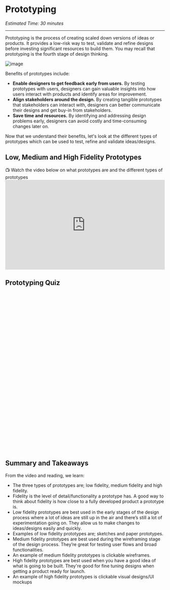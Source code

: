 # Prototyping
*Estimated Time: 30 minutes*

---

Prototyping is the process of creating scaled down versions of  ideas or products. It provides a low-risk way to test, validate and refine designs before investing significant resources to build them. You may recall that prototyping is the fourth stage of design thinking.

![image](https://user-images.githubusercontent.com/1774663/221359537-993a5708-930e-4075-9399-122d24a97cdb.png)


Benefits of prototypes include:

- **Enable designers to get feedback early from users.** By testing prototypes with users, designers can gain valuable insights into how users interact with products and identify areas for improvement.  
- **Align stakeholders around the design.** By creating tangible prototypes that stakeholders can interact with, designers can better communicate their designs and get buy-in from stakeholders.
- **Save time and resources.** By identifying and addressing design problems early, designers can avoid costly and time-consuming changes later on.

Now that we understand their benefits, let's look at the different types of prototypes which can be used to test, refine and validate ideas/designs. 


## Low, Medium and High Fidelity Prototypes

<aside>
📺 Watch the video below on what prototypes are and the different types of prototypes 
</aside>


<div style="position: relative; padding-bottom: 56.25%; height: 0;"> <iframe width="560" height="315" src="https://www.youtube.com/embed/pbJFI3rEnR0" title="YouTube video player" frameborder="0" allow="accelerometer; autoplay; clipboard-write; encrypted-media; gyroscope; picture-in-picture; web-share" allowfullscreen style="position: absolute; top: 0; left: 0; width: 100%; height: 100%;"></iframe>
</div>


## Prototyping Quiz

<div data-tf-widget="XvCIEwIl" data-tf-opacity="100" data-tf-iframe-props="title=Prototyping" data-tf-transitive-search-params data-tf-medium="snippet" style="width:100%;height:500px;"></div><script src="//embed.typeform.com/next/embed.js"></script>


## Summary and Takeaways

From the video and reading, we learn:

  - The three types of prototypes are; low fidelity, medium fidelity and high fidelity.
  - Fidelity is the level of detail/functionality a prototype has. A good way to think about fidelity is how close to a fully developed product a prototype is.
  - Low fidelity prototypes are best used in the early stages of the design process where a lot of ideas are still up in the air and there’s still a lot of experimentation going on. They allow us to make changes to ideas/designs easily and quickly. 
  - Examples of low fidelity prototypes are; sketches and paper prototypes.
  - Medium fidelity prototypes are best used during the wireframing stage of the design process. They’re great for testing user flows and broad functionalities. 
  - An example of medium fidelity prototypes is clickable wireframes.
  - High fidelity prototypes are best used when you have a good idea of what is going to be built. They're good for fine tuning designs when getting a product ready for launch.
  - An example of high fidelity prototypes is clickable visual designs/UI mockups


